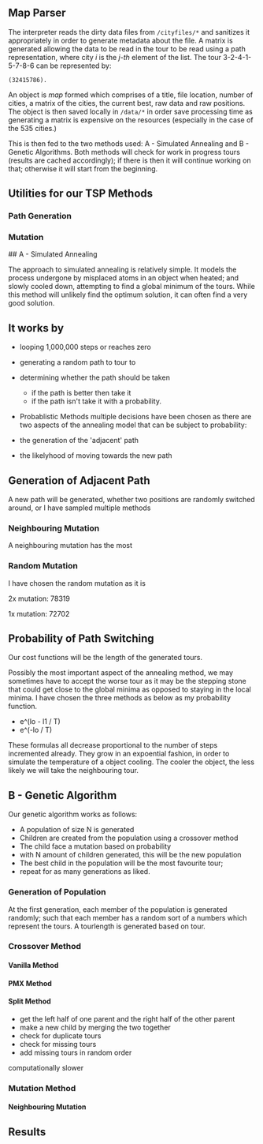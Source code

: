 ## Map Parser

The interpreter reads the dirty data files from `/cityfiles/*` and sanitizes it appropriately in order to generate metadata about the file. A matrix is generated allowing the data to be read in the tour to be read using a path representation, where city _i_ is the _j-th_ element of the list. The tour 3-2-4-1-5-7-8-6 can be represented by:

	(32415786).

An object is _map_ formed which comprises of a title, file location, number of cities, a matrix of the cities, the current best, raw data and raw positions. The object is then saved locally in `/data/*` in order save processing time as generating a matrix is expensive on the resources (especially in the case of the 535 cities.)

This is then fed to the two methods used: A - Simulated Annealing and B - Genetic Algorithms. Both methods will check for work in progress tours (results are cached accordingly); if there is then it will continue working on that; otherwise it will start from the beginning.

## Utilities for our TSP Methods

### Path Generation

### Mutation


## A - Simulated Annealing

The approach to simulated annealing is relatively simple. It models the process undergone by misplaced atoms in an object when heated; and slowly cooled down, attempting to find a global minimum of the tours. While this method will unlikely find the optimum solution, it can often find a very good solution.

It works by 
- 
- looping 1,000,000 steps or reaches zero
- generating a random path to tour to
- determining whether the path should be taken
	- if the path is better then take it
	- if the path isn't take it with a probability.

- Probablistic Methods
multiple decisions have been chosen as there are two aspects of the annealing model that can be subject to probability:

- the generation of the 'adjacent' path
- the likelyhood of moving towards the new path

## Generation of Adjacent Path

A new path will be generated, whether two positions are randomly switched around, or 
I have sampled multiple methods

### Neighbouring Mutation

A neighbouring mutation has the most 



### Random Mutation

I have chosen the random mutation as it is 

2x mutation:
78319

1x mutation:
72702

## Probability of Path Switching

Our cost functions will be the length of the generated tours.

Possibly the most important aspect of the annealing method, we may sometimes have to accept the worse tour as it may be the stepping stone that could get close to the global minima as opposed to staying in the local minima. I have chosen the three methods as below as my probability function.


- e^(lo - l1 / T)
- e^(-lo / T)

These formulas all decrease proportional to the number of steps incremented already. They grow in an expoential fashion, in order to simulate the temperature of a object cooling. The cooler the object, the less likely we will take the neighbouring tour.


## B - Genetic Algorithm

Our genetic algorithm works as follows:

- A population of size N is generated
- Children are created from the population using a crossover method
- The child face a mutation based on probability
- with N amount of children generated, this will be the new population
- The best child in the population will be the most favourite tour;
- repeat for as many generations as liked.

### Generation of Population

At the first generation, each member of the population is generated randomly; such that each member has a random sort of a numbers which represent the tours. A tourlength is generated based on tour.

### Crossover Method

#### Vanilla Method

#### PMX Method

#### Split Method

- get the left half of one parent and the right half of the other parent
- make a new child by merging the two together
- check for duplicate tours
- check for missing tours
- add missing tours in random order

computationally slower

### Mutation Method

#### Neighbouring Mutation

<!-- Full and clear descriptions of your implementations, focusing on 

implementation issues (do not include your code in your report; 
focus on an overview of how your implementation works and on 
any specific implementation details 
	- such as choice of data structures
	- data representation, 
	- use of probabilistic methods, 
	- technical aspects of specific algorithms 
		ex. crossover and mutation in a genetic algorithm. 


	// --- PSEUDOCODE

	// current = initial state
	// for t = 1 to infinity:
	// 	t = schedule[t]
	// 	if t = 0
	// 		then return current
	// 	else
	// 		choose successos of current at random
	// 		delta e = f(successor) - f(current)
	// 		if delta e >= 0
	// 			then current = successor
	// 		else
	// 			current = successor with probability e^(delta e/t)


<!-- A thorough (tabulated) description of your results so that you specify the lengths of the best tours obtained (of course, these lengths are witnessed by the tour-files that you have submitted). The better the tours you find, the better the marks. There are [6 marks] available as regards tour quality. -->

## Results

<!-- Details of your experiences with your implementations and the fine- tuning and experimentation that you undertook in order to try and improve performance. There are [6 marks] available as regards exper- imentation. -->